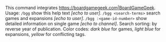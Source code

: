 This command integrates <https://boardgamegeek.com|BoardGameGeek>.  Usage:
`/bgg` show this help text *[echo to user]*.
`/bgg <search-terms>` search games and expansions *[echo to user]*.
`/bgg :<game-id-number>` show detailed information on single game *[echo to channel]*.
Search sorting: by reverse year of publication.
Color codes: *dark blue* for games, *light blue* for expansions, *yellow* for conflicting tags.
